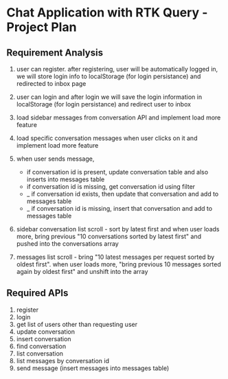 # Chat Application with RTK Query - Project Plan

## Requirement Analysis

1. user can register. after registering, user will be automatically logged in, we will store login info to localStorage (for login persistance) and redirected to inbox page

2. user can login and after login we will save the login information in localStorage (for login persistance) and redirect user to inbox

3. load sidebar messages from conversation API and implement load more feature

4. load specific conversation messages when user clicks on it and implement load more feature

5. when user sends message,

   - if conversation id is present, update conversation table and also inserts into messages table
   - if conversation id is missing, get conversation id using filter
   - \_ if conversation id exists, then update that conversation and add to messages table
   - \_ if conversation id is missing, insert that conversation and add to messages table

6. sidebar conversation list scroll - sort by latest first and when user loads more, bring previous "10 conversations sorted by latest first" and pushed into the conversations array

7. messages list scroll - bring "10 latest messages per request sorted by oldest first". when user loads more, "bring previous 10 messages sorted again by oldest first" and unshift into the array

## Required APIs

1. register
2. login
3. get list of users other than requesting user
4. update conversation
5. insert conversation
6. find conversation
7. list conversation
8. list messages by conversation id
9. send message (insert messages into messages table)
